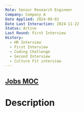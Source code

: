 ```yaml
---
Role: Senior Research Engineer
Company: Company A
Date Applied: 2024-09-01
Date Last Interaction: 2024-11-22
Status: Active
Last Round: First Interview
History:
  - HR Interview
  - First Interview
  - Coding Challenge
  - Second Interview
  - Culture Fit interview
---
```

## [Jobs MOC](Jobs%20MOC.md)

# Description
